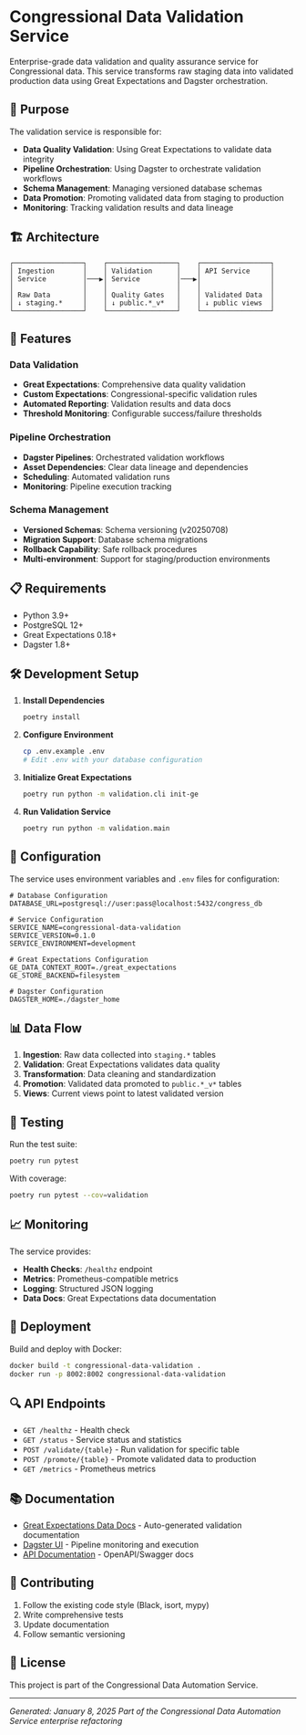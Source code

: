# Congressional Data Validation Service

Enterprise-grade data validation and quality assurance service for Congressional data. This service transforms raw staging data into validated production data using Great Expectations and Dagster orchestration.

## 🎯 Purpose

The validation service is responsible for:
- **Data Quality Validation**: Using Great Expectations to validate data integrity
- **Pipeline Orchestration**: Using Dagster to orchestrate validation workflows
- **Schema Management**: Managing versioned database schemas
- **Data Promotion**: Promoting validated data from staging to production
- **Monitoring**: Tracking validation results and data lineage

## 🏗️ Architecture

```
┌─────────────────┐    ┌─────────────────┐    ┌─────────────────┐
│ Ingestion       │    │ Validation      │    │ API Service     │
│ Service         │───▶│ Service         │───▶│                 │
│                 │    │                 │    │                 │
│ Raw Data        │    │ Quality Gates   │    │ Validated Data  │
│ ↓ staging.*     │    │ ↓ public.*_v*   │    │ ↓ public views  │
└─────────────────┘    └─────────────────┘    └─────────────────┘
```

## 🚀 Features

### Data Validation
- **Great Expectations**: Comprehensive data quality validation
- **Custom Expectations**: Congressional-specific validation rules
- **Automated Reporting**: Validation results and data docs
- **Threshold Monitoring**: Configurable success/failure thresholds

### Pipeline Orchestration
- **Dagster Pipelines**: Orchestrated validation workflows
- **Asset Dependencies**: Clear data lineage and dependencies
- **Scheduling**: Automated validation runs
- **Monitoring**: Pipeline execution tracking

### Schema Management
- **Versioned Schemas**: Schema versioning (v20250708)
- **Migration Support**: Database schema migrations
- **Rollback Capability**: Safe rollback procedures
- **Multi-environment**: Support for staging/production environments

## 📋 Requirements

- Python 3.9+
- PostgreSQL 12+
- Great Expectations 0.18+
- Dagster 1.8+

## 🛠️ Development Setup

1. **Install Dependencies**
   ```bash
   poetry install
   ```

2. **Configure Environment**
   ```bash
   cp .env.example .env
   # Edit .env with your database configuration
   ```

3. **Initialize Great Expectations**
   ```bash
   poetry run python -m validation.cli init-ge
   ```

4. **Run Validation Service**
   ```bash
   poetry run python -m validation.main
   ```

## 🔧 Configuration

The service uses environment variables and `.env` files for configuration:

```env
# Database Configuration
DATABASE_URL=postgresql://user:pass@localhost:5432/congress_db

# Service Configuration
SERVICE_NAME=congressional-data-validation
SERVICE_VERSION=0.1.0
SERVICE_ENVIRONMENT=development

# Great Expectations Configuration
GE_DATA_CONTEXT_ROOT=./great_expectations
GE_STORE_BACKEND=filesystem

# Dagster Configuration
DAGSTER_HOME=./dagster_home
```

## 📊 Data Flow

1. **Ingestion**: Raw data collected into `staging.*` tables
2. **Validation**: Great Expectations validates data quality
3. **Transformation**: Data cleaning and standardization
4. **Promotion**: Validated data promoted to `public.*_v*` tables
5. **Views**: Current views point to latest validated version

## 🧪 Testing

Run the test suite:
```bash
poetry run pytest
```

With coverage:
```bash
poetry run pytest --cov=validation
```

## 📈 Monitoring

The service provides:
- **Health Checks**: `/healthz` endpoint
- **Metrics**: Prometheus-compatible metrics
- **Logging**: Structured JSON logging
- **Data Docs**: Great Expectations data documentation

## 🚢 Deployment

Build and deploy with Docker:
```bash
docker build -t congressional-data-validation .
docker run -p 8002:8002 congressional-data-validation
```

## 🔍 API Endpoints

- `GET /healthz` - Health check
- `GET /status` - Service status and statistics
- `POST /validate/{table}` - Run validation for specific table
- `POST /promote/{table}` - Promote validated data to production
- `GET /metrics` - Prometheus metrics

## 📚 Documentation

- [Great Expectations Data Docs](./great_expectations/docs/) - Auto-generated validation documentation
- [Dagster UI](http://localhost:3000) - Pipeline monitoring and execution
- [API Documentation](http://localhost:8002/docs) - OpenAPI/Swagger docs

## 🤝 Contributing

1. Follow the existing code style (Black, isort, mypy)
2. Write comprehensive tests
3. Update documentation
4. Follow semantic versioning

## 📝 License

This project is part of the Congressional Data Automation Service.

---

*Generated: January 8, 2025*
*Part of the Congressional Data Automation Service enterprise refactoring*